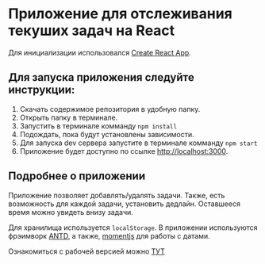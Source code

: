 # Приложение для отслеживания текуших задач на React
Для инициализации использовался [Create React App](https://github.com/facebook/create-react-app).

## Для запуска приложения следуйте инструкции:

1. Скачать содержимое репозитория в удобную папку.
2. Открыть папку в терминале.
3. Запустить в терминале комманду `npm install`
4. Подождать, пока будут установлены зависимости.
5. Для запуска dev сервера запустите в терминале комманду `npm start`
6. Приложение будет доступно по ссылке [http://localhost:3000](http://localhost:3000).


## Подробнее о приложении

Приложение позволяет добавлять/удалять задачи.
Также, есть возможность для каждой задачи, установить дедлайн. Оставшееся время можно увидеть внизу задачи.

Для хранилища используется `localStorage`.
В приложении используются фрэимворк [ANTD](https://ant.design/docs/react/introduce), а также, [momentjs](https://momentjs.com/) для работы с датами.

Ознакомиться с рабочей версией можно <a href="https://todo-cra.herokuapp.com/" target="_blank">ТУТ</a>
